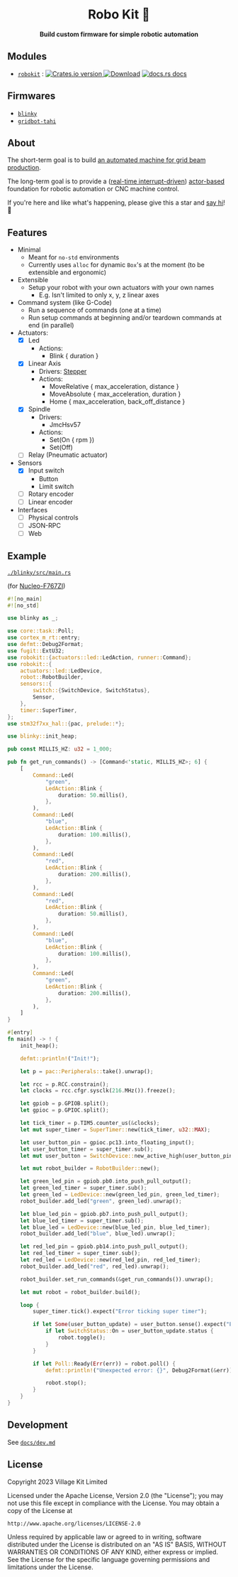 <h1 align="center">Robo Kit 🤖</h1>

<div align="center">
  <strong>
    Build custom firmware for simple robotic automation
  </strong>
</div>

## Modules

- [`robokit`](./robokit) : [![Crates.io version](https://img.shields.io/crates/v/robokit.svg?style=flat-square) ](https://crates.io/crates/robokit)  [![Download](https://img.shields.io/crates/d/robokit.svg?style=flat-square)](https://crates.io/crates/robokit)  [![docs.rs docs](https://img.shields.io/badge/docs-latest-blue.svg?style=flat-square)](https://docs.rs/robokit)

## Firmwares

- [`blinky`](./blinky)
- [`gridbot-tahi`](./gridbot-tahi)

## About

The short-term goal is to build [an automated machine for grid beam production](https://github.com/villagekit/gridbot-tahi).

The long-term goal is to provide a ([real-time interrupt-driven](https://rtic.rs)) [actor-based](https://en.wikipedia.org/wiki/Actor_model) foundation for robotic automation or CNC machine control.

If you're here and like what's happening, please give this a star and [say hi](https://github.com/villagekit/robokit/issues)! 👋

## Features

- Minimal
  - Meant for `no-std` environments
  - Currently uses `alloc` for dynamic `Box`'s at the moment (to be extensible and ergonomic)
- Extensible
  - Setup your robot with your own actuators with your own names
      - E.g. Isn't limited to only x, y, z linear axes
- Command system (like G-Code)
  - Run a sequence of commands (one at a time)
  - Run setup commands at beginning and/or teardown commands at end (in parallel)
- Actuators:
  - [x] Led
      - Actions:
        - Blink { duration }
  - [x] Linear Axis
      - Drivers: [Stepper](https://github.com/braun-embedded/stepper)
      - Actions:
        - MoveRelative { max_acceleration, distance }
        - MoveAbsolute { max_acceleration, duration }
        - Home { max_acceleration, back_off_distance }
  - [x] Spindle
      - Drivers:
        - JmcHsv57
      - Actions:
        - Set(On { rpm })
        - Set(Off)
  - [ ] Relay (Pneumatic actuator)
- Sensors
  - [x] Input switch
      - Button
      - Limit switch
  - [ ] Rotary encoder
  - [ ] Linear encoder
- Interfaces
  - [ ] Physical controls
  - [ ] JSON-RPC
  - [ ] Web

## Example

[`./blinky/src/main.rs`](./blinky/src/main.rs)

(for [Nucleo-F767ZI](https://nz.element14.com/stmicroelectronics/nucleo-f767zi/dev-board-nucleo-32-mcu/dp/2546569))

```rust
#![no_main]
#![no_std]

use blinky as _;

use core::task::Poll;
use cortex_m_rt::entry;
use defmt::Debug2Format;
use fugit::ExtU32;
use robokit::{actuators::led::LedAction, runner::Command};
use robokit::{
    actuators::led::LedDevice,
    robot::RobotBuilder,
    sensors::{
        switch::{SwitchDevice, SwitchStatus},
        Sensor,
    },
    timer::SuperTimer,
};
use stm32f7xx_hal::{pac, prelude::*};

use blinky::init_heap;

pub const MILLIS_HZ: u32 = 1_000;

pub fn get_run_commands() -> [Command<'static, MILLIS_HZ>; 6] {
    [
        Command::Led(
            "green",
            LedAction::Blink {
                duration: 50.millis(),
            },
        ),
        Command::Led(
            "blue",
            LedAction::Blink {
                duration: 100.millis(),
            },
        ),
        Command::Led(
            "red",
            LedAction::Blink {
                duration: 200.millis(),
            },
        ),
        Command::Led(
            "red",
            LedAction::Blink {
                duration: 50.millis(),
            },
        ),
        Command::Led(
            "blue",
            LedAction::Blink {
                duration: 100.millis(),
            },
        ),
        Command::Led(
            "green",
            LedAction::Blink {
                duration: 200.millis(),
            },
        ),
    ]
}

#[entry]
fn main() -> ! {
    init_heap();

    defmt::println!("Init!");

    let p = pac::Peripherals::take().unwrap();

    let rcc = p.RCC.constrain();
    let clocks = rcc.cfgr.sysclk(216.MHz()).freeze();

    let gpiob = p.GPIOB.split();
    let gpioc = p.GPIOC.split();

    let tick_timer = p.TIM5.counter_us(&clocks);
    let mut super_timer = SuperTimer::new(tick_timer, u32::MAX);

    let user_button_pin = gpioc.pc13.into_floating_input();
    let user_button_timer = super_timer.sub();
    let mut user_button = SwitchDevice::new_active_high(user_button_pin, user_button_timer);

    let mut robot_builder = RobotBuilder::new();

    let green_led_pin = gpiob.pb0.into_push_pull_output();
    let green_led_timer = super_timer.sub();
    let green_led = LedDevice::new(green_led_pin, green_led_timer);
    robot_builder.add_led("green", green_led).unwrap();

    let blue_led_pin = gpiob.pb7.into_push_pull_output();
    let blue_led_timer = super_timer.sub();
    let blue_led = LedDevice::new(blue_led_pin, blue_led_timer);
    robot_builder.add_led("blue", blue_led).unwrap();

    let red_led_pin = gpiob.pb14.into_push_pull_output();
    let red_led_timer = super_timer.sub();
    let red_led = LedDevice::new(red_led_pin, red_led_timer);
    robot_builder.add_led("red", red_led).unwrap();

    robot_builder.set_run_commands(&get_run_commands()).unwrap();

    let mut robot = robot_builder.build();

    loop {
        super_timer.tick().expect("Error ticking super timer");

        if let Some(user_button_update) = user_button.sense().expect("Error reading user button") {
            if let SwitchStatus::On = user_button_update.status {
                robot.toggle();
            }
        }

        if let Poll::Ready(Err(err)) = robot.poll() {
            defmt::println!("Unexpected error: {}", Debug2Format(&err));

            robot.stop();
        }
    }
}
```

## Development

See [`docs/dev.md`](./docs/dev.md)

## License

Copyright 2023 Village Kit Limited

Licensed under the Apache License, Version 2.0 (the "License");
you may not use this file except in compliance with the License.
You may obtain a copy of the License at

    http://www.apache.org/licenses/LICENSE-2.0

Unless required by applicable law or agreed to in writing, software
distributed under the License is distributed on an "AS IS" BASIS,
WITHOUT WARRANTIES OR CONDITIONS OF ANY KIND, either express or implied.
See the License for the specific language governing permissions and
limitations under the License.

